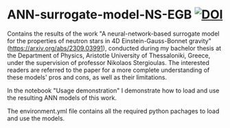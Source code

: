 # ANN-surrogate-model-NS-EGB [![DOI](https://zenodo.org/badge/756053207.svg)](https://zenodo.org/doi/10.5281/zenodo.11059403)
Contains the results of the work "A neural-network-based surrogate model for the properties of neutron stars in 4D Einstein-Gauss-Bonnet gravity" (https://arxiv.org/abs/2309.03991), conducted during my bachelor thesis at the Department of Physics, Aristotle University of Thessaloniki, Greece, under the supervision of professor Nikolaos Stergioulas. The interested readers are referred to the paper for a more complete understanding of these models' pros and cons, as well as their limitations.

In the notebook "Usage demonstration" I demonstrate how to load and use the resulting ANN models of this work.

The environment.yml file contains all the required python pachages to load and use the models.
